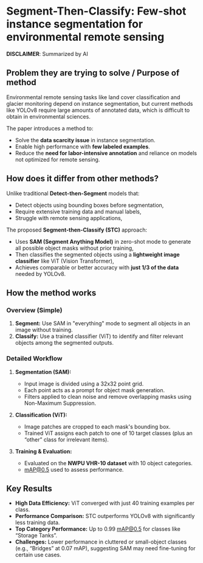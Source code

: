 # Segment-Then-Classify: Few-shot instance segmentation for environmental remote sensing

**DISCLAIMER**: Summarized by AI

## **Problem they are trying to solve / Purpose of method**

Environmental remote sensing tasks like land cover classification and glacier monitoring depend on instance segmentation,
but current methods like YOLOv8 require large amounts of annotated data, which is difficult to obtain in environmental sciences.

The paper introduces a method to:

- Solve the **data scarcity issue** in instance segmentation.
- Enable high performance with **few labeled examples**.
- Reduce the **need for labor-intensive annotation** and reliance on models not optimized for remote sensing.


## **How does it differ from other methods?**

Unlike traditional **Detect-then-Segment** models that:

- Detect objects using bounding boxes before segmentation,
- Require extensive training data and manual labels,
- Struggle with remote sensing applications,

The proposed **Segment-then-Classify (STC)** approach:

- Uses **SAM (Segment Anything Model)** in zero-shot mode to generate all possible object masks without prior training,
- Then classifies the segmented objects using a **lightweight image classifier** like ViT (Vision Transformer),
- Achieves comparable or better accuracy with **just 1/3 of the data** needed by YOLOv8.


## **How the method works**

### **Overview (Simple)**

1. **Segment:** Use SAM in "everything" mode to segment all objects in an image without training.
2. **Classify:** Use a trained classifier (ViT) to identify and filter relevant objects among the segmented outputs.

### **Detailed Workflow**

1. **Segmentation (SAM):**
   - Input image is divided using a 32x32 point grid.
   - Each point acts as a prompt for object mask generation.
   - Filters applied to clean noise and remove overlapping masks using Non-Maximum Suppression.

2. **Classification (ViT):**
   - Image patches are cropped to each mask's bounding box.
   - Trained ViT assigns each patch to one of 10 target classes (plus an “other” class for irrelevant items).

3. **Training & Evaluation:**
   - Evaluated on the **NWPU VHR-10 dataset** with 10 object categories.
   - mAP@0.5 used to assess performance.


## **Key Results**

- **High Data Efficiency:** ViT converged with just 40 training examples per class.
- **Performance Comparison:** STC outperforms YOLOv8 with significantly less training data.
- **Top Category Performance:** Up to 0.99 mAP@0.5 for classes like “Storage Tanks”.
- **Challenges:** Lower performance in cluttered or small-object classes (e.g., “Bridges” at 0.07 mAP), suggesting SAM may need fine-tuning for certain use cases.
